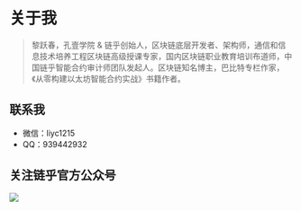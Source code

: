 # 关于我

> 黎跃春，孔壹学院 & 链乎创始人，区块链底层开发者、架构师，通信和信息技术培养工程区块链高级授课专家，国内区块链职业教育培训布道师，中国链乎智能合约审计师团队发起人。区块链知名博主，巴比特专栏作家，《从零构建以太坊智能合约实战》书籍作者。

## 联系我

- 微信：liyc1215
- QQ：939442932



## 关注链乎官方公众号

![](http://om1c35wrq.bkt.clouddn.com/lianhu.jpg)

